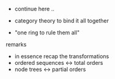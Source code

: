 
- continue here ..

- category theory to bind it all together
- "one ring to rule them all"

remarks
- in essence recap the transformations
- ordered sequences <-> total orders
- node trees <-> partial orders
